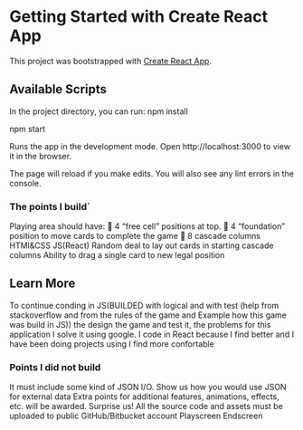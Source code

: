# Getting Started with Create React App

This project was bootstrapped with [Create React App](https://github.com/facebook/create-react-app).

## Available Scripts

In the project directory, you can run:
npm install

npm start

Runs the app in the development mode.
Open http://localhost:3000 to view it in the browser.

The page will reload if you make edits.
You will also see any lint errors in the console.


### The points I build`
Playing area should have:
 4 “free cell” positions at top.
 4 “foundation” position to move cards to complete the game
 8 cascade columns
   HTMl&CSS JS(React)
   Random deal to lay out cards in starting cascade columns
   Ability to drag a single card to new legal position

## Learn More
 To continue conding in JS(BUILDED with logical and with test (help from stackoverflow and from the rules of the game and Example how this game was build in JS))
the design the game and test it, the problems for this application I solve it using google. I code in React because I find better and I have been doing projects using I find more confortable

### Points I did not build
It must include some kind of JSON I/O. Show us how you would use JSON for external data
Extra points for additional features, animations, effects, etc. will be awarded. Surprise us!
All the source code and assets must be uploaded to public GitHub/Bitbucket account
Playscreen
Endscreen
